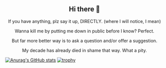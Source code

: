 <h2 align="center">Hi there 👋  </h2>
<p align="center">
<p align="center">If you have anything, plz say it up, DIRECTLY. (where I will notice, I mean)  </p>
<p align="center">Wanna kill me by putting me down in public before I know? Perfect.</p>
<p align="center">But far more better way is to ask a question and/or offer a suggestion.  </p>
<p align="center">My decade has already died in shame that way. What a pity. </p>
</p>

<!--
[![Readme Card](https://github-readme-stats.vercel.app/api/pin/?username=anuraghazra&repo=)](https://github.com/anuraghazra/github-readme-stats)
[![Top Langs](https://github-readme-stats.vercel.app/api/top-langs/?username=Djur13&layout=compact)](https://github.com/anuraghazra/github-readme-stats)
-->

[![Anurag's GitHub stats](https://github-readme-stats.vercel.app/api?username=Djur13&show_icons=true&theme=tokyonight)](https://github.com/anuraghazra/github-readme-stats)
[![trophy](https://github-profile-trophy.vercel.app/?username=Djur13&theme=tokyonight&no-frame=true&no-bg=true)](https://github.com/ryo-ma/github-profile-trophy)
